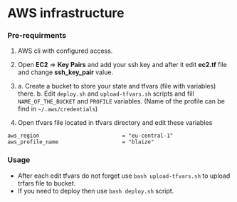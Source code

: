 # AWS infrastructure

### Pre-requirments
1) AWS cli with configured access. 
2) Open **EC2** => **Key Pairs** and add your ssh key and after it edit **ec2.tf** file and change **ssh_key_pair** value. 
3) a. Create a bucket to store your state and tfvars (file with variables) there.
   b. Edit `deploy.sh` and `upload-tfvars.sh` scripts and fill `NAME_OF_THE_BUCKET` and `PROFILE` variables. (Name of the profile can be find in `~/.aws/credentials`)

4) Open tfvars file located in tfvars directory and edit these variables
```
aws_region                          = "eu-central-1"
aws_profile_name                    = "blaize" 
```


### Usage
- After each edit tfvars do not forget use `bash upload-tfvars.sh` to upload trfars file to bucket.
- If you need to deploy then use `bash deploy.sh` script.



<!-- BEGIN_TF_DOCS -->
<!-- END_TF_DOCS -->
